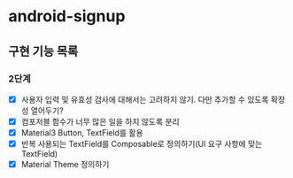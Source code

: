 # android-signup

## 구현 기능 목록

### 2단계
- [x] 사용자 입력 및 유효성 검사에 대해서는 고려하지 않기. 다만 추가할 수 있도록 확장성 열어두기?
- [x] 컴포저블 함수가 너무 많은 일을 하지 않도록 분리
- [x] Material3 Button, TextField를 활용
- [x] 반복 사용되는 TextField를 Composable로 정의하기(UI 요구 사항에 맞는 TextField)
- [x] Material Theme 정의하기
